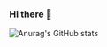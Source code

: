 ### Hi there 👋



![Anurag's GitHub stats](https://github-readme-stats.vercel.app/api?username=josaugusto&show_icons=true&theme=dark)

